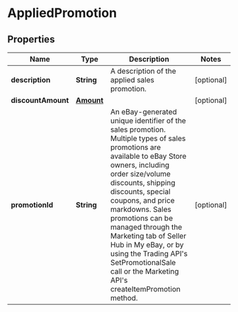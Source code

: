 # AppliedPromotion

## Properties
Name | Type | Description | Notes
------------ | ------------- | ------------- | -------------
**description** | **String** | A description of the applied sales promotion. |  [optional]
**discountAmount** | [**Amount**](Amount.md) |  |  [optional]
**promotionId** | **String** | An eBay-generated unique identifier of the sales promotion. Multiple types of sales promotions are available to eBay Store owners, including order size/volume discounts, shipping discounts, special coupons, and price markdowns. Sales promotions can be managed through the Marketing tab of Seller Hub in My eBay, or by using the Trading API&#x27;s SetPromotionalSale call or the Marketing API&#x27;s createItemPromotion method. |  [optional]
